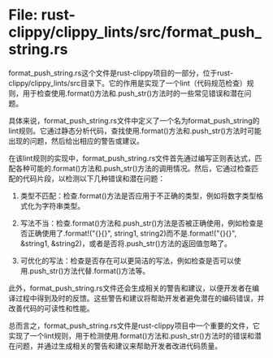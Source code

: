 # File: rust-clippy/clippy_lints/src/format_push_string.rs

format_push_string.rs这个文件是rust-clippy项目的一部分，位于rust-clippy/clippy_lints/src目录下。它的作用是实现了一个lint（代码规范检查）规则，用于检查使用.format()方法和.push_str()方法时的一些常见错误和潜在问题。

具体来说，format_push_string.rs文件中定义了一个名为format_push_string的lint规则。它通过静态分析代码，查找使用.format()方法和.push_str()方法时可能出现的问题，然后给出相应的警告或建议。

在该lint规则的实现中，format_push_string.rs文件首先通过编写正则表达式，匹配各种可能的.format()方法和.push_str()方法的调用情况。然后，它通过检查匹配的代码片段，以检测以下几种错误和潜在问题：

1. 类型不匹配：检查.format()方法是否应用于不正确的类型，例如将数字类型格式化为字符串类型。

2. 写法不当：检查.format()方法和.push_str()方法是否被正确使用，例如检查是否正确使用了.format!("{}{}", string1, string2)而不是.format!("{}{}", &string1, &string2)，或者是否将.push_str()方法的返回值忽略了。

3. 可优化的写法：检查是否存在可以更简洁的写法，例如检查是否可以使用.push_str()方法代替.format()方法等。

此外，format_push_string.rs文件还会生成相关的警告和建议，以便开发者在编译过程中得到及时的反馈。这些警告和建议将帮助开发者避免潜在的编码错误，并改善代码的可读性和性能。

总而言之，format_push_string.rs文件是rust-clippy项目中一个重要的文件，它实现了一个lint规则，用于检测使用.format()方法和.push_str()方法时的错误和潜在问题，并通过生成相关的警告和建议来帮助开发者改进代码质量。

